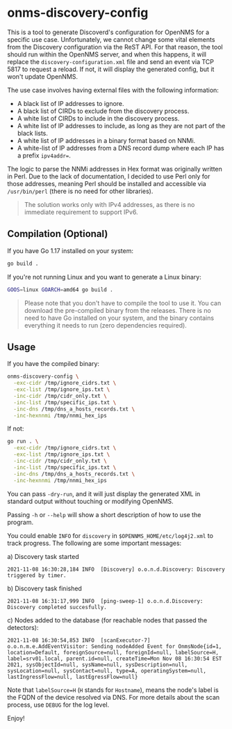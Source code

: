 # onms-discovery-config

This is a tool to generate Discoverd's configuration for OpenNMS for a specific use case. Unfortunately, we cannot change some vital elements from the Discovery configuration via the ReST API. For that reason, the tool should run within the OpenNMS server, and when this happens, it will replace the `discovery-configuration.xml` file and send an event via TCP 5817 to request a reload. If not, it will display the generated config, but it won't update OpenNMS.

The use case involves having external files with the following information:

* A black list of IP addresses to ignore.
* A black list of CIRDs to exclude from the discovery process.
* A white list of CIRDs to include in the discovery process.
* A white list of IP addresses to include, as long as they are not part of the black lists.
* A white list of IP addresses in a binary format based on NNMi.
* A white-list of IP addresses from a DNS record dump where each IP has a prefix `ipv4addr=`.

The logic to parse the NNMi addresses in Hex format was originally written in Perl. Due to the lack of documentation, I decided to use Perl only for those addresses, meaning Perl should be installed and accessible via `/usr/bin/perl` (there is no need for other libraries).

> The solution works only with IPv4 addresses, as there is no immediate requirement to support IPv6.

## Compilation (Optional)

If you have Go 1.17 installed on your system:

```bash
go build .
```

If you're not running Linux and you want to generate a Linux binary:

```bash
GOOS=linux GOARCH=amd64 go build .
```

> Please note that you don't have to compile the tool to use it. You can download the pre-compiled binary from the releases. There is no need to have Go installed on your system, and the binary contains everything it needs to run (zero dependencies required).

## Usage

If you have the compiled binary:

```bash
onms-discovery-config \
  -exc-cidr /tmp/ignore_cidrs.txt \
  -exc-list /tmp/ignore_ips.txt \
  -inc-cidr /tmp/cidr_only.txt \
  -inc-list /tmp/specific_ips.txt \
  -inc-dns /tmp/dns_a_hosts_records.txt \
  -inc-hexnnmi /tmp/nnmi_hex_ips
```

If not:

```bash
go run . \
  -exc-cidr /tmp/ignore_cidrs.txt \
  -exc-list /tmp/ignore_ips.txt \
  -inc-cidr /tmp/cidr_only.txt \
  -inc-list /tmp/specific_ips.txt \
  -inc-dns /tmp/dns_a_hosts_records.txt \
  -inc-hexnnmi /tmp/nnmi_hex_ips
```

You can pass `-dry-run`, and it will just display the generated XML in standard output without touching or modifying OpenNMS.

Passing `-h` or `--help` will show a short description of how to use the program.

You could enable `INFO` for `discovery` in `$OPENNMS_HOME/etc/log4j2.xml` to track progress. The following are some important messages:

a) Discovery task started

```
2021-11-08 16:30:28,184 INFO  [Discovery] o.o.n.d.Discovery: Discovery triggered by timer.
```

b) Discovery task finished

```
2021-11-08 16:31:17,999 INFO  [ping-sweep-1] o.o.n.d.Discovery: Discovery completed succesfully.
```

c) Nodes added to the database (for reachable nodes that passed the detectors):

```
2021-11-08 16:30:54,853 INFO  [scanExecutor-7] o.o.n.m.e.AddEventVisitor: Sending nodeAdded Event for OnmsNode{id=1, location=Default, foreignSource=null, foreignId=null, labelSource=H, label=srv01.local, parent.id=null, createTime=Mon Nov 08 16:30:54 EST 2021, sysObjectId=null, sysName=null, sysDescription=null, sysLocation=null, sysContact=null, type=A, operatingSystem=null, lastIngressFlow=null, lastEgressFlow=null}
```

Note that `labelSource=H` (`H` stands for `Hostname`), means the node's label is the FQDN of the device resolved via DNS. For more details about the scan process, use `DEBUG` for the log level.

Enjoy!
